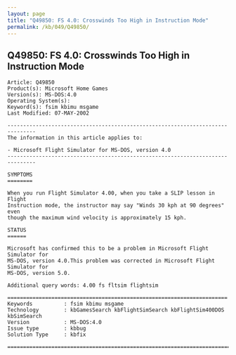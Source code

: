 ```yaml
---
layout: page
title: "Q49850: FS 4.0: Crosswinds Too High in Instruction Mode"
permalink: /kb/049/Q49850/
---
```


## Q49850: FS 4.0: Crosswinds Too High in Instruction Mode

	Article: Q49850
	Product(s): Microsoft Home Games
	Version(s): MS-DOS:4.0
	Operating System(s): 
	Keyword(s): fsim kbimu msgame
	Last Modified: 07-MAY-2002
	
	-------------------------------------------------------------------------------
	The information in this article applies to:
	
	- Microsoft Flight Simulator for MS-DOS, version 4.0 
	-------------------------------------------------------------------------------
	
	SYMPTOMS
	========
	
	When you run Flight Simulator 4.00, when you take a SLIP lesson in Flight
	Instruction mode, the instructor may say "Winds 30 kph at 90 degrees" even
	though the maximum wind velocity is approximately 15 kph.
	
	STATUS
	======
	
	Microsoft has confirmed this to be a problem in Microsoft Flight Simulator for
	MS-DOS, version 4.0.This problem was corrected in Microsoft Flight Simulator for
	MS-DOS, version 5.0.
	
	Additional query words: 4.00 fs fltsim flightsim
	
	======================================================================
	Keywords          : fsim kbimu msgame 
	Technology        : kbGamesSearch kbFlightSimSearch kbFlightSim400DOS kbSimSearch
	Version           : MS-DOS:4.0
	Issue type        : kbbug
	Solution Type     : kbfix
	
	=============================================================================
	
